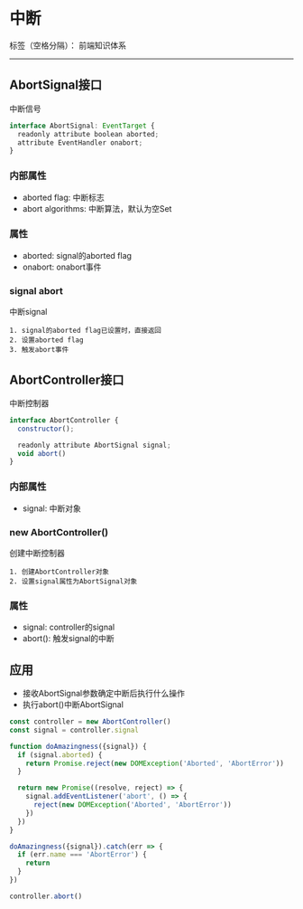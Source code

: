 # 中断

标签（空格分隔）： 前端知识体系

---

## AbortSignal接口

中断信号

```javascript
interface AbortSignal: EventTarget {
  readonly attribute boolean aborted;
  attribute EventHandler onabort;
}
```

### 内部属性

* aborted flag: 中断标志
* abort algorithms: 中断算法，默认为空Set

### 属性

* aborted: signal的aborted flag
* onabort: onabort事件

### signal abort

中断signal

```
1. signal的aborted flag已设置时，直接返回
2. 设置aborted flag
3. 触发abort事件
```

## AbortController接口

中断控制器

```javascript
interface AbortController {
  constructor();

  readonly attribute AbortSignal signal;
  void abort()
}
```

### 内部属性

* signal: 中断对象

### new AbortController()

创建中断控制器

```
1. 创建AbortController对象
2. 设置signal属性为AbortSignal对象
```

### 属性

* signal: controller的signal
* abort(): 触发signal的中断

## 应用

* 接收AbortSignal参数确定中断后执行什么操作
* 执行abort()中断AbortSignal

```javascript
const controller = new AbortController()
const signal = controller.signal

function doAmazingness({signal}) {
  if (signal.aborted) {
    return Promise.reject(new DOMException('Aborted', 'AbortError'))
  }

  return new Promise((resolve, reject) => {
    signal.addEventListener('abort', () => {
      reject(new DOMException('Aborted', 'AbortError'))
    })
  })
}

doAmazingness({signal}).catch(err => {
  if (err.name === 'AbortError') {
    return
  }
})

controller.abort()
```
